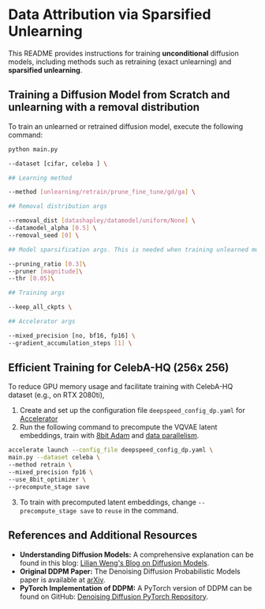 # Data Attribution via Sparsified Unlearning

This README provides instructions for training **unconditional** diffusion models, including methods such as retraining (exact unlearning) and **sparsified unlearning**.

## Training a Diffusion Model from Scratch  and unlearning with a removal distribution
To train an unlearned or retrained diffusion model, execute the following command:

```bash
python main.py

--dataset [cifar, celeba ] \

## Learning method

--method [unlearning/retrain/prune_fine_tune/gd/ga] \

## Removal distribution args

--removal_dist [datashapley/datamodel/uniform/None] \
--datamodel_alpha [0.5] \
--removal_seed [0] \ 

## Model sparsification args. This is needed when training unlearned models

--pruning_ratio [0.3]\
--pruner [magnitude]\
--thr [0.05]\

## Training args

--keep_all_ckpts \

## Accelerator args

--mixed_precision [no, bf16, fp16] \ 
--gradient_accumulation_steps [1] \
```

## Efficient Training for CelebA-HQ (256x 256)
To reduce GPU memory usage and facilitate training with CelebA-HQ dataset (e.g., on RTX 2080ti), 

1. Create and set up the configuration file `deepspeed_config_dp.yaml` for [Accelerator](https://huggingface.co/docs/accelerate/en/package_reference/accelerator)
2. Run the following command to precompute the VQVAE latent embeddings, train with [8bit Adam](https://github.com/TimDettmers/bitsandbytes) and [data parallelism](https://huggingface.co/docs/accelerate/v0.27.2/en/usage_guides/deepspeed#deepspeed-config-file).

```bash
accelerate launch --config_file deepspeed_config_dp.yaml \
main.py --dataset celeba \
--method retrain \
--mixed_precision fp16 \
--use_8bit_optimizer \ 
--precompute_stage save
```
3. To train with precomputed latent embeddings, change `--precompute_stage save` to `reuse` in the command.


## References and Additional Resources

- **Understanding Diffusion Models:** A comprehensive explanation can be found in this blog: [Lilian Weng's Blog on Diffusion Models](https://lilianweng.github.io/posts/2021-07-11-diffusion-models/).
- **Original DDPM Paper:** The Denoising Diffusion Probabilistic Models paper is available at [arXiv](https://arxiv.org/pdf/2006.11239.pdf).
- **PyTorch Implementation of DDPM:** A PyTorch version of DDPM can be found on GitHub: [Denoising Diffusion PyTorch Repository](https://github.com/lucidrains/denoising-diffusion-pytorch).
